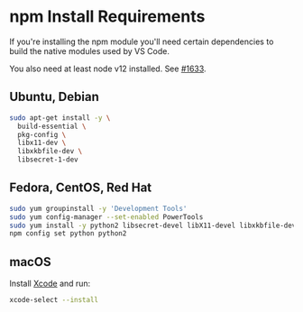 # npm Install Requirements

If you're installing the npm module you'll need certain dependencies to build
the native modules used by VS Code.

You also need at least node v12 installed. See [#1633](https://github.com/cdr/code-server/issues/1633).

## Ubuntu, Debian

```bash
sudo apt-get install -y \
  build-essential \
  pkg-config \
  libx11-dev \
  libxkbfile-dev \
  libsecret-1-dev
```

## Fedora, CentOS, Red Hat

```bash
sudo yum groupinstall -y 'Development Tools'
sudo yum config-manager --set-enabled PowerTools
sudo yum install -y python2 libsecret-devel libX11-devel libxkbfile-devel
npm config set python python2
```

## macOS

Install [Xcode](https://developer.apple.com/xcode/downloads/) and run:

```bash
xcode-select --install
```
